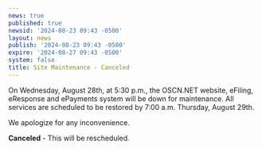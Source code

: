 ```yaml
---
news: true
published: true
newsid: '2024-08-23 09:43 -0500'
layout: news
publish: '2024-08-23 09:43 -0500'
expire: '2024-08-27 09:43 -0500'
system: false
title: Site Maintenance - Canceled
---
```

On Wednesday, August 28th, at 5:30 p.m., the OSCN.NET website, eFiling, eResponse and ePayments system will be down for maintenance. All services are scheduled to be restored by 7:00 a.m. Thursday, August 29th.  

We apologize for any inconvenience.

**Canceled** - This will be rescheduled.
